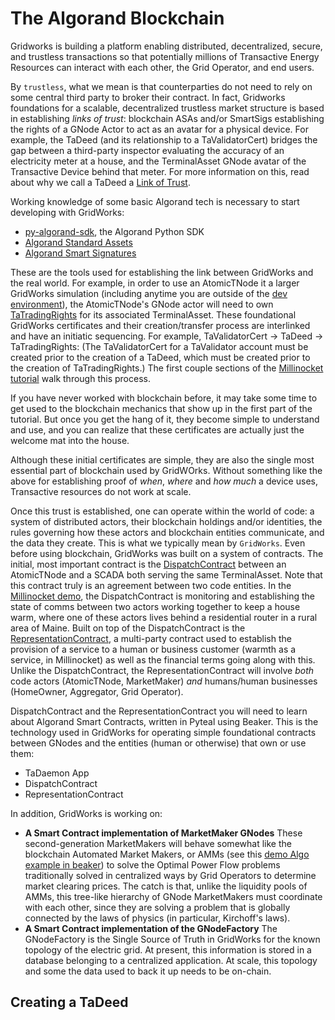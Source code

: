 # The Algorand Blockchain

Gridworks is building a platform enabling distributed, decentralized, secure, and trustless transactions so that potentially millions of Transactive Energy Resources can interact with each other, the Grid Operator, and end users.

By `trustless`, what we mean is that counterparties do not need to rely on some central third party to broker their contract.
In fact, Gridworks foundations for a scalable, decentralized trustless market structure is based in establishing _links of trust_:
blockchain ASAs and/or SmartSigs establishing the rights of a GNode Actor to act as an avatar for a physical device. For example,
the TaDeed (and its relationship to a TaValidatorCert) bridges the gap between a third-party inspector evaluating the accuracy
of an electricity meter at a house, and the TerminalAsset GNode avatar of the Transactive Device behind that meter.
For more information on this, read about why we call a TaDeed a [Link of Trust](https://gridworks.readthedocs.io/en/latest/ta-deed.html#link-of-trust).

Working knowledge of some basic Algorand tech is necessary to start developing with GridWorks:

- [py-algorand-sdk](https://pypi.org/project/py-algorand-sdk/), the Algorand Python SDK
- [Algorand Standard Assets](https://developer.algorand.org/docs/get-details/asa/)
- [Algorand Smart Signatures](https://developer.algorand.org/docs/get-details/dapps/smart-contracts/frontend/smartsigs/)

These are the tools used for establishing the link between GridWorks and the real world. For example, in order to use an AtomicTNode
it a larger GridWorks simulation (including anytime you are outside of the [dev environment](universe)), the AtomicTNode's
GNode actor will need to own [TaTradingRights](ta-trading-rights) for its associated TerminalAsset. These foundational
GridWorks certificates and
their creation/transfer process are interlinked and have an initiatic sequencing. For example, TaValidatorCert -> TaDeed ->
TaTradingRights: (The TaValidatorCert for a TaValidator account must be created prior to the creation of a TaDeed, which
must be created prior to the creation of TaTradingRights.)
The first couple sections of the [Millinocket tutorial](millinocket-tutorial) walk through this process.

If you have never worked with blockchain before, it may take some time to get used to
the blockchain mechanics that show up in the first part of the tutorial. But once you get the hang of it, they become
simple to understand and use, and you can realize that these certificates are actually just the welcome mat into
the house.

Although these initial certificates are simple, they are also the single most essential part of blockchain used by
GridWOrks. Without something like the above for establishing proof of _when_, _where_ and _how much_ a device uses, Transactive
resources do not work at scale.

Once this trust is established, one can operate within the world of code: a system of distributed actors, their blockchain
holdings and/or identities, the rules governing how these actors and blockchain entities communicate, and the data they
create. This is what we typically mean by `GridWorks`. Even before using blockchain, GridWorks was built on a system
of contracts. The initial, most important contract is the [DispatchContract](dispatch-contract) between an AtomicTNode
and a SCADA both serving the same TerminalAsset. Note that this contract truly is an agreement between two code entities.
In the [Millinocket demo](millinocket-demo), the DispatchContract is monitoring and establishing the state of comms between
two actors working together to keep a house warm, where one of these actors lives behind a residential router in a
rural area of Maine. Built on top of the DispatchContract is the
[RepresentationContract](representation-contract), a multi-party contract used to establish the provision of a service
to a human or business customer (warmth as a service, in Millinocket) as well as the financial terms going along with
this. Unlike the DispatchContract, the RepresentationContract will involve _both_ code actors (AtomicTNode, MarketMaker)
_and_ humans/human businesses (HomeOwner, Aggregator, Grid Operator).

DispatchContract and the RepresentationContract
you will need to learn about Algorand Smart Contracts, written in Pyteal using Beaker. This
is the technology used in GridWorks for operating simple foundational contracts between GNodes and the entities (human or otherwise) that own or use them:

- TaDaemon App
- DispatchContract
- RepresentationContract

In addition, GridWorks is working on:

- **A Smart Contract implementation of MarketMaker GNodes** These second-generation MarketMakers will behave somewhat like the blockchain Automated Market Makers, or AMMs (see this [demo Algo example in beaker](https://github.com/algorand-devrel/beaker/tree/master/examples/amm)) to solve the Optimal Power Flow problems traditionally solved in centralized ways by Grid Operators to determine market clearing prices. The catch is that, unlike the liquidity pools of AMMs, this tree-like hierarchy of GNode MarketMakers must coordinate with each other, since they are solving a problem that is globally connected by the laws of physics (in particular, Kirchoff's laws).
- **A Smart Contract implementation of the GNodeFactory** The GNodeFactory is the Single Source
  of Truth in GridWorks for the known topology of the electric grid. At present, this information
  is stored in a database belonging to a centralized application. At scale, this topology and some the data used to back it up needs to be on-chain.

## Creating a TaDeed
